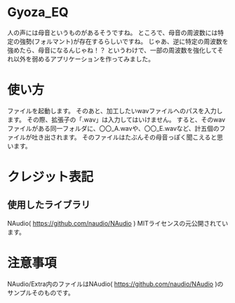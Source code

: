 # Gyoza_EQ
人の声には母音というものがあるそうですね。
ところで、母音の周波数には特定の強勢(フォルマント)が存在するらしいですね。
じゃあ、逆に特定の周波数を強めたら、母音になるんじゃね！？
というわけで、一部の周波数を強化してそれ以外を弱めるアプリケーションを作ってみました。

# 使い方
ファイルを起動します。
そのあと、加工したいwavファイルへのパスを入力します。
その際、拡張子の「.wav」は入力してはいけません。
すると、そのwavファイルがある同一フォルダに、〇〇_A.wavや、〇〇_E.wavなど、計五個のファイルが吐き出されます。
そのファイルはたぶんその母音っぽく聞こえると思います。

# クレジット表記
## 使用したライブラリ
NAudio( https://github.com/naudio/NAudio )
MITライセンスの元公開されています。

# 注意事項
NAudio/Extra内のファイルはNAudio( https://github.com/naudio/NAudio )のサンプルそのものです。
